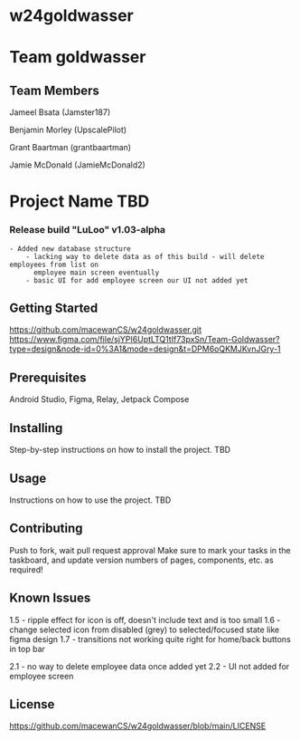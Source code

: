 # w24goldwasser
# Team goldwasser
## Team Members

Jameel Bsata (Jamster187)

Benjamin Morley (UpscalePilot)

Grant Baartman (grantbaartman)

Jamie McDonald (JamieMcDonald2)

# Project Name TBD

### Release build "LuLoo" v1.03-alpha
    
    - Added new database structure
        - lacking way to delete data as of this build - will delete employees from list on
          employee main screen eventually
        - basic UI for add employee screen our UI not added yet

## Getting Started

https://github.com/macewanCS/w24goldwasser.git
https://www.figma.com/file/sjYPI6UptLTQ1tIf73pxSn/Team-Goldwasser?type=design&node-id=0%3A1&mode=design&t=DPM6oQKMJKvnJGry-1

## Prerequisites

Android Studio, Figma, Relay, Jetpack Compose

## Installing

Step-by-step instructions on how to install the project.
TBD

## Usage

Instructions on how to use the project.
TBD

## Contributing

Push to fork, wait pull request approval
Make sure to mark your tasks in the taskboard, and update version numbers of pages, components, etc.
as required!

## Known Issues

1.5 - ripple effect for icon is off, doesn't include text and is too small
1.6 - change selected icon from disabled (grey) to selected/focused state like figma design
1.7 - transitions not working quite right for home/back buttons in top bar

2.1 - no way to delete employee data once added yet
2.2 - UI not added for employee screen

## License

https://github.com/macewanCS/w24goldwasser/blob/main/LICENSE